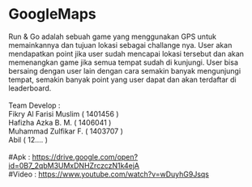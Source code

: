 # GoogleMaps
Run & Go adalah sebuah game yang menggunakan GPS untuk memainkannya dan tujuan lokasi sebagai challange nya. User akan mendapatkan point jika user sudah mencapai lokasi tersebut dan akan memenangkan game jika semua tempat sudah di kunjungi. User bisa bersaing dengan user lain dengan cara semakin banyak mengunjungi tempat, semakin banyak point yang user dapat dan akan terdaftar di leaderboard.
</br></br>
Team Develop : </br>
Fikry Al Farisi Muslim ( 1401456 ) </br>
Hafizha Azka B. M. ( 1406041 )</br>
Muhammad Zulfikar F. ( 1403707 )</br>
Abil ( 12.... )</br>
</br>
#Apk : https://drive.google.com/open?id=0B7_2qbM3UMxDNHZrczczN1k4ejA</br>
#Video : https://www.youtube.com/watch?v=wDuyhG9Jsqs</br>
</br>
